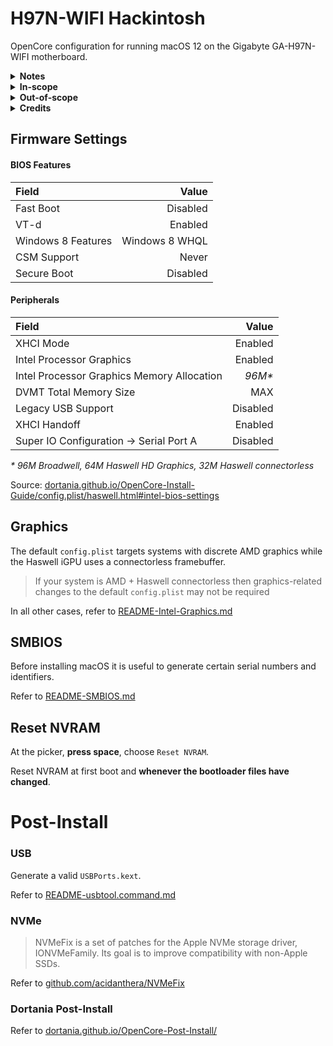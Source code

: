 # H97N-WIFI Hackintosh

OpenCore configuration for running macOS 12 on the Gigabyte GA-H97N-WIFI motherboard.

<details><summary><strong>Notes</strong></summary><br>
  
- [TextMate](https://macromates.com/) ([github.com/textmate/textmate](https://github.com/textmate/textmate)) is free software useful for editing `config.plist`
- Nvidia graphics cards are [no longer supported](/README/README-Nvidia.md)
- H97N-WIFI firmware supports NVMe devices in the x16 PCIe slot
- WiFi and Bluetooth work natively in macOS 12 using an m.2 Broadcom BCM94360NG and mini-PCIe-m.2 adapter

</details>

<details><summary><strong>In-scope</strong></summary><br>

- Supported graphics hardware
- Built-in audio
- Built-in ethernet ports
- Wireless hardware natively supported
- CPU power management
- macOS installation
- Built-in USB ports
- Sleep, wake, shutdown (ACPI S0, S3, S5)

</details>
    
<details><summary><strong>Out-of-scope</strong></summary><br>

- UEFI Secure Boot
- [Security and FileVault](https://dortania.github.io/OpenCore-Post-Install/universal/security.html)
- Wireless hardware not natively supported
- [DRM and hardware video decoding or encoding](https://github.com/acidanthera/WhateverGreen/blob/master/Manual/FAQ.Shiki.en.md/)
- [NVMe problems](https://github.com/acidanthera/NVMeFix/)
- Hibernation (ACPI S4)

</details>

<details><summary><strong>Credits</strong></summary><br>

- [acidanthera](https://github.com/acidanthera)
- [apple](https://github.com/apple)
- [corpnewt](https://github.com/corpnewt)
- [dortania](https://github.com/dortania)
- [mieze](https://github.com/Mieze)
- [Piker-Alpha](https://github.com/Piker-Alpha)
- [RehabMan](https://github.com/RehabMan)

</details>

## Firmware Settings

#### BIOS Features

| Field              | Value             |
|:-------------------|------------------:|
| Fast Boot          | Disabled          |
| VT-d               | Enabled           |
| Windows 8 Features | Windows 8 WHQL    |
| CSM Support        | Never             |
| Secure Boot        | Disabled          |

#### Peripherals

| Field                                        | Value    |
|:---------------------------------------------|---------:|
| XHCI Mode                                    | Enabled  |
| Intel Processor Graphics                     | Enabled  |
| Intel Processor Graphics Memory Allocation   | *96M\**  |
| DVMT Total Memory Size                       | MAX      |
| Legacy USB Support                           | Disabled |
| XHCI Handoff                                 | Enabled  |
| Super IO Configuration &#8594; Serial Port A | Disabled |

*\* 96M Broadwell, 64M Haswell HD Graphics, 32M Haswell connectorless*

Source: [dortania.github.io/OpenCore-Install-Guide/config.plist/haswell.html#intel-bios-settings](https://dortania.github.io/OpenCore-Install-Guide/config.plist/haswell.html#intel-bios-settings)

## Graphics

The default `config.plist` targets systems with discrete AMD graphics while the Haswell iGPU uses a connectorless framebuffer.

> If your system is AMD + Haswell connectorless then graphics-related changes to the default ```config.plist``` may not be required

In all other cases, refer to [README-Intel-Graphics.md](/README/README-Intel-Graphics.md)

## SMBIOS

Before installing macOS it is useful to generate certain serial numbers and identifiers.

Refer to [README-SMBIOS.md](/README/README-SMBIOS.md)

## Reset NVRAM

At the picker, **press space**, choose ```Reset NVRAM```.

Reset NVRAM at first boot and **whenever the bootloader files have changed**.

# Post-Install

### USB

Generate a valid ```USBPorts.kext```.

Refer to [README-usbtool.command.md](/README/README-usbtool.command.md)

### NVMe

> NVMeFix is a set of patches for the Apple NVMe storage driver, IONVMeFamily. Its goal is to improve compatibility with non-Apple SSDs.

Refer to [github.com/acidanthera/NVMeFix](https://github.com/acidanthera/NVMeFix/)

### Dortania Post-Install

Refer to [dortania.github.io/OpenCore-Post-Install/](https://dortania.github.io/OpenCore-Post-Install/)
